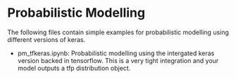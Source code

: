 # Probabilistic Modelling

The following files contain simple examples for probabilistic modelling using different versions of keras.

* pm_tfkeras.ipynb: Probabilistic modelling using the intergated keras version backed in tensorflow. This is a very tight integration and your model outputs a tfp distribution object. 



